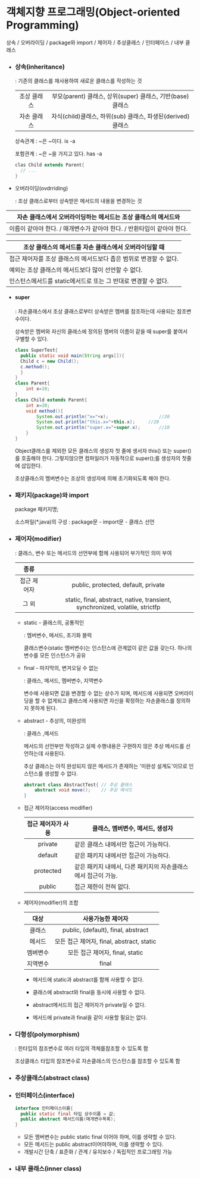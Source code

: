 # 객체지향 프로그래밍(Object-oriented Programming)

상속 / 오버라이딩 / package와 import / 제어자 / 추상클래스 / 인터페이스 / 내부 클래스



* ### 상속(inheritance)

  : 기존의 클래스를 재사용하여 새로운 클래스를 작성하는 것

  |             |                                                             |
  | :---------: | :---------------------------------------------------------: |
  | 조상 클래스 | 부모(parent) 클래스, 상위(super) 클래스, 기반(base) 클래스  |
  | 자손 클래스 | 자식(child)클래스, 하위(sub) 클래스, 파생된(derived) 클래스 |

  상속관계 :  ~은 ~이다. is -a

  포함관계 : ~은 ~을 가지고 있다. has -a

  ```java
  clas Child extends Parent{
  	// ...
  }
  ```



* 오버라이딩(ovdrriding)

  : 조상 클래스로부터 상속받은 메서드의 내용을 변경하는 것

| 자손 클래스에서 오버라이딩하는 메서드는 조상 클래스의 메서드와 |
| ------------------------------------------------------------ |
| 이름이 같아야 한다.  /  매개변수가 같아야 한다.  /  반환타입이 같아야 한다. |

| 조상 클래스의 메서드를 자손 클래스에서 오버라이딩할 때       |
| ------------------------------------------------------------ |
| 접근 제어자를 조상 클래스의 메서드보다 좁은 범위로 변경할 수 없다. |
| 예외는 조상 클래스의 메서드보다 많이 선언할 수 없다.         |
| 인스턴스메서드를 static메서드로 또는 그 반대로 변경할 수 없다. |

* #### super

  : 자손클래스에서 조상 클래스로부터 상속받은 멤버를 참조하는데 사용되는 참조변수이다.

    상속받은 멤버와 자신의 클래스에 정의된 멤버의 이름이 같을 때 super를 붙여서 구별할 수 있다.

  ```java
  class SuperTest{
  	public static void main(String args[]){
  	Child c = new Child();
  	c.method();
  	}
  }
  class Parent{
      int x=10;
  }
  class Child extends Parent{
      int x=20;
      void method(){
          System.out.println("x="+x);					//20
          System.out.println("this.x="+this.x);		//20
          System.out.println("super.x="+super.x);		//10
      }
  }
  ```

  Object클래스를 제외한 모든 클래스의 생성자 첫 줄에 생서자 this() 또는 super()를 호출해야 한다. 그렇지않으면 컴파일러가 자동적으로  super();를 생성자의 첫줄에 삽입한다.

  조상클래스의 멤버변수는 조상의 생성자에 의해 초기화되도록 해야 한다.

* ### 패키지(package)와 import

  package 패키지명;

  소스파일(*.java)의 구성 : package문 - import문 - 클래스 선언



* ### 제어자(modifier)

  :  클래스, 변수 또는 메서드의 선언부에 함께 사용되어 부가적인 의미 부여

  |    종류     |                                                              |
  | :---------: | :----------------------------------------------------------: |
  | 접근 제어자 |             public, protected, default, private              |
  |    그 외    | static, final, abstract, native, transient, synchronized, volatile, strictfp |

  * static - 클래스의, 공통적인

    : 멤버변수, 메서드, 초기화 블럭

      클래스변수(static 멤버변수)는 인스턴스에 관계없이 같은 값을 갖는다. 하나의 변수를 모든 인스턴스가 공유

  * final - 마지막의, 변겨오딜 수 없는

    : 클래스, 메서드, 멤버변수, 지역변수

      변수에 사용되면 값을 변경할 수 없는 상수가 되며, 메서드에 사용되면 오버라이딩을 할 수 없게되고 클래스에 사용되면 자신을 확정하는 자손클래스를 정의하지 못하게 된다.

  * abstract - 추상의, 미완성의

    : 클래스 ,메서드

      메서드의 선언부만 작성하고 실제 수행내용은 구현하지 않은 추상 메서드를 선언하는데 사용된다.

      추상 클래스는 아직 완성되지 않은 메서드가 존재하는 '미완성 설계도'이므로 인스턴스를 생성할 수 없다.

    ```java
    abstract class AbstractTest{ // 추상 클래스
    	abstract void move();	 // 추상 메서드
    }
    ```

  * 접근 제어자(access modifier)

    | 접근 제어자가 사용 | 클래스, 멤버변수, 메서드, 생성자                             |
    | :----------------: | ------------------------------------------------------------ |
    |      private       | 같은 클래스 내에서만 접근이 가능하다.                        |
    |      default       | 같은 패키지 내에서만 접근이 가능하다.                        |
    |     protected      | 같은 패키지 내에서,  다른 패키지의 자손클래스에서 접근이 가능. |
    |       public       | 접근 제한이 전혀 없다.                                       |

  * 제어자(modifier)의 조합

    |   대상   |             사용가능한 제어자             |
    | :------: | :---------------------------------------: |
    |  클래스  |    public, (default), final, abstract     |
    |  메서드  | 모든 접근 제어자, final, abstract, static |
    | 멤버변수 |      모든 접근 제어자, final, static      |
    | 지역변수 |                   final                   |

    * 메서드에 static과 abstract를 함께 사용할 수 없다.
    
    * 클래스에 abstract와 final을 동시에 사용할 수 없다.
    
    * abstract메서드의 접근 제어자가 private일 수 없다.
    
    * 메서드에 private과 final을 같이 사용할 필요는 없다.
    
      
  
* ### 다형성(polymorphism)

  : 한타입의 참조변수로 여러 타입의 객체를참조할 수 있도록 함

    조상클래스 타입의 참조변수로 자손클래스의 인스턴스를 참조할 수 있도록 함

* ### 추상클래스(abstract class)

* ### 인터페이스(interface)

  ```java
  interface 인터페이스이름{
  	public static final 타입 상수이름 = 값;
  	public abstract 메서드이름(매개변수목록);
  }
  ```

  * 모든 멤버변수는 public static final 이어야 하며, 이를 생략할 수 있다.
  * 모든 메서드는 public abstract이어야하며, 이를 생략할 수 있다.
  * 개발시간 단축 / 표준화 / 관계 / 유지보수 / 독립적인 프로그래밍 가능

* ### 내부 클래스(inner class)